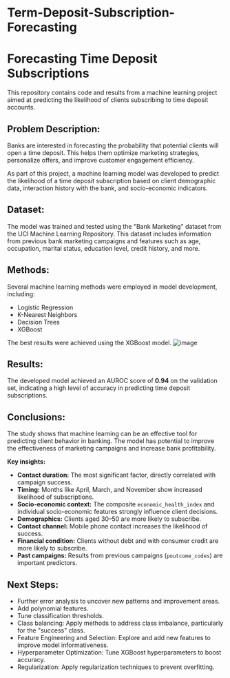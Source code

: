 # Term-Deposit-Subscription-Forecasting


# Forecasting Time Deposit Subscriptions

This repository contains code and results from a machine learning project aimed at predicting the likelihood of clients subscribing to time deposit accounts.

## Problem Description:

Banks are interested in forecasting the probability that potential clients will open a time deposit. This helps them optimize marketing strategies, personalize offers, and improve customer engagement efficiency.

As part of this project, a machine learning model was developed to predict the likelihood of a time deposit subscription based on client demographic data, interaction history with the bank, and socio-economic indicators.

## Dataset:

The model was trained and tested using the "Bank Marketing" dataset from the UCI Machine Learning Repository. This dataset includes information from previous bank marketing campaigns and features such as age, occupation, marital status, education level, credit history, and more.

## Methods:

Several machine learning methods were employed in model development, including:

- Logistic Regression  
- K-Nearest Neighbors  
- Decision Trees  
- XGBoost  

The best results were achieved using the XGBoost model.
![image](https://github.com/user-attachments/assets/244dbeb8-a1c0-44b4-b03e-c383ce682b0e)
## Results:

The developed model achieved an AUROC score of **0.94** on the validation set, indicating a high level of accuracy in predicting time deposit subscriptions.

## Conclusions:

The study shows that machine learning can be an effective tool for predicting client behavior in banking. The model has potential to improve the effectiveness of marketing campaigns and increase bank profitability.

**Key insights:**

- **Contact duration:** The most significant factor, directly correlated with campaign success.  
- **Timing:** Months like April, March, and November show increased likelihood of subscriptions.  
- **Socio-economic context:** The composite `economic_health_index` and individual socio-economic features strongly influence client decisions.  
- **Demographics:** Clients aged 30–50 are more likely to subscribe.  
- **Contact channel:** Mobile phone contact increases the likelihood of success.  
- **Financial condition:** Clients without debt and with consumer credit are more likely to subscribe.  
- **Past campaigns:** Results from previous campaigns (`poutcome_codes`) are important predictors.

## Next Steps:

- Further error analysis to uncover new patterns and improvement areas.  
- Add polynomial features.  
- Tune classification thresholds.  
- Class balancing: Apply methods to address class imbalance, particularly for the "success" class.  
- Feature Engineering and Selection: Explore and add new features to improve model informativeness.  
- Hyperparameter Optimization: Tune XGBoost hyperparameters to boost accuracy.  
- Regularization: Apply regularization techniques to prevent overfitting.

